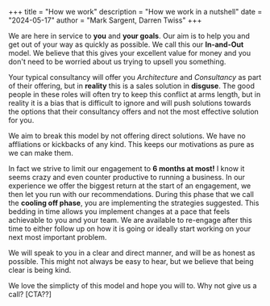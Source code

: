 +++
title = "How we work"
description = "How we work in a nutshell"
date = "2024-05-17"
author = "Mark Sargent, Darren Twiss"
+++

We are here in service to **you** and **your goals**. Our aim is to help you and get out of your way as quickly as possible. We call this our **In-and-Out** model. We believe that this gives your excellent value for money and you don't need to be worried about us trying to upsell you something.

Your typical consultancy will offer you *Architecture* and *Consultancy* as part of their offering, but in **reality** this is a sales solution in **disguse**. The good people in these roles will often try to keep this conflict at arms length, but in reality it is a bias that is difficult to ignore and will push solutions towards the options that their consultancy offers and not the most effective solution for you. 

We aim to break this model by not offering direct solutions. We have no affliations or kickbacks of any kind. This keeps our motivations as pure as we can make them.

In fact we strive to limit our engagement to **6 months at most!** I know it seems crazy and even counter productive to running a business. In our experience we offer the biggest return at the start of an engagement, we then let you run with our recommendations. During this phase that we call the **cooling off phase**, you are implementing the strategies suggested. This bedding in time allows you implement changes at a pace that feels achievable to you and your team. We are available to re-engage after this time to either follow up on how it is going or ideally start working on your next most important problem.

We will speak to you in a clear and direct manner, and will be as honest as possible. This might not always be easy to hear, but we believe that being clear is being kind.

We love the simplicty of this model and hope you will to. Why not give us a call? [CTA??]
